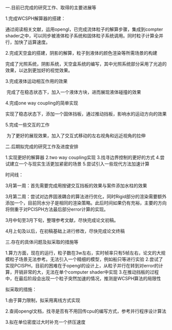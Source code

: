 一.目前已完成的研究工作、取得的主要进展等

1.完成WCSPH解算器的搭建：

​	通过阅读相关文献，运用opengl，已完成流体粒子的解算步骤，集成到compter shader之中，可以同步被液体粒子系统和固体粒子系统调用。同时粒子计算全并行，加快了运算速度。

2.完成天空盒的搭建，阴影的解算，粒子到液体的颜色渲染等所需场景的构建

​	完成了光照系统，阴影系统，天空盒系统的编写，其中光照系统部分采用了光追的效果，以达到更加好的视觉效果。

3.完成液体运动相互作用的效果

​	完成了在稳态状态下，加入一个液体方块，进而展现液体碰撞的效果

4.完成one way coupling的简单实现

​	实现了稳态状态下，添加一个固体挡板，通过推动挡板，影响水的运动方向的效果

5.完成一些交互的工作

​	为了更好的展现效果，加入了交互式移动的左右视角和远近视角的拉伸

二.后期拟完成的研究工作及进度安排

1.实现更好的解算器
2.two way coupling实现
3.找寻边界控制的更好的方式
4.尝试建立一个与现实生活更加紧密的场景
5.尝试引入一些现代方法加速计算

时间线： 

3月第一周：首先需要完成用按键交互挡板的效果与案件添加水柱的效果

3月第二周：尝试对边界固液耦合的算法进行优化，同时Rigid部分的渲染需要额外添加一个，目前同水分子是相同的渲染策略。此后时间如果仍有充裕，主要的方向将侧重于对PCISPH方法最后部分error计算的实现。

3月中旬至3月下旬，整理参考文献，尽快完成论文初稿。

4月上旬及以后，在初稿基础上进行修改，尽快完成论文终稿

三.存在的具体问题及拟采取的措施等

1.算力方面，现在的运行，粒子数在3w左右，实时帧率只有5帧左右，论文的大规模粒子场景无法参考。无法引入一个精细的模型，例如船只等进行实验
2.尝试了实现PCISPH，目前的困难在于opengl的设计上，从粒子并行在转到对error的计算，开销非常的大，无法在单个computer shader中实现
3.在推动挡板的过程中，在最后阶段会出现一个粒子突然加速的情况，推测是WCSPH算法的局限性

拟采取的措施：

1.由于算力限制，拟采用离线方式实现

2.查阅opengl文档，找寻是否有不用回传cpu的编写方式，参考并行程序设计算法

3.拟在单位密度过大时补充一个挤压速度

